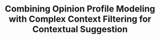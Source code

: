 ---
title: "Combining Opinion Profile Modeling with Complex Context Filtering for Contextual Suggestion"
collection: publications
paperurl: '/files/pub/trec_cs_15.pdf'
talk: 'https://www.slideshare.net/yangpeilin/combining-the-opinion-profile-modeling-with-complex-context-filtering-for-contextual-suggestion'
pubtag: 'cs'
citation: '<strong>Peilin Yang</strong> and Hui Fang. <strong><i>Combining Opinion Profile Modeling with Complex Context Filtering for Contextual Suggestion</i></strong>. In Proceedings of the 24th Text REtreival Conference (<strong class="conference"><i>TREC&#39;2015</i></strong>), 2015.'
bibtex: '<pre>@inproceedings{DBLP:conf/trec/Yang015,<br>
  author    = {Peilin Yang and Hui Fang},<br>
  title     = {University of Delaware at {TREC} 2015: Combining Opinion Profile Modeling<br>
               with Complex Context Filtering for Contextual Suggestion},<br>
  booktitle = {Proceedings of The Twenty-Fourth Text REtrieval Conference, {TREC}<br>
               2015, Gaithersburg, Maryland, USA, November 17-20, 2015},<br>
  year      = {2015},<br>
  crossref  = {DBLP:conf/trec/2015},<br>
  url       = {http://trec.nist.gov/pubs/trec24/papers/udel_fang-CX.pdf},<br>
  timestamp = {Fri, 15 Apr 2016 15:28:17 +0200},<br>
  biburl    = {http://dblp2.uni-trier.de/rec/bib/conf/trec/Yang015},<br>
  bibsource = {dblp computer science bibliography, http://dblp.org}<br>
}<br>
</pre>'
---